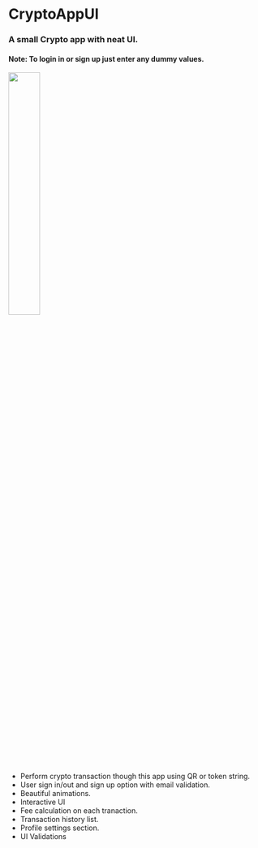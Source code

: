 # CryptoAppUI
### A small Crypto app with neat UI. ### 

#### Note: To login in or sign up just enter any dummy values. ####

<img src="https://user-images.githubusercontent.com/43206893/123633929-3e97ce80-d833-11eb-8a0b-5efdc91c3052.gif" width="35%"></img> 





- Perform crypto transaction though this app using QR or token string.
- User sign in/out and sign up option with email validation. 
- Beautiful animations.
- Interactive UI
- Fee calculation on each tranaction.
- Transaction history list. 
- Profile settings section.
- UI Validations


